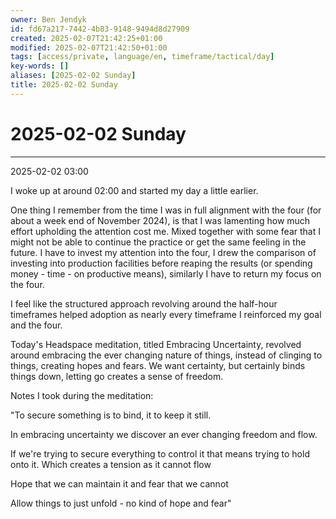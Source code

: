 ```yaml
---
owner: Ben Jendyk
id: fd67a217-7442-4b83-9148-9494d8d27909
created: 2025-02-07T21:42:25+01:00
modified: 2025-02-07T21:42:50+01:00
tags: [access/private, language/en, timeframe/tactical/day]
key-words: []
aliases: [2025-02-02 Sunday]
title: 2025-02-02 Sunday
---
```


# 2025-02-02 Sunday

---

2025-02-02 03:00

I woke up at around 02:00 and started my day a little earlier.

One thing I remember from the time I was in full alignment with the four (for about a week end of November 2024), is that I was lamenting how much effort upholding the attention cost me. Mixed together with some fear that I might not be able to continue the practice or get the same feeling in the future. I have to invest my attention into the four, I drew the comparison of investing into production facilities before reaping the results (or spending money - time - on productive means), similarly I have to return my focus on the four.

I feel like the structured approach revolving around the half-hour timeframes helped adoption as nearly every timeframe I reinforced my goal and the four.

Today's Headspace meditation, titled Embracing Uncertainty, revolved around embracing the ever changing nature of things, instead of clinging to things, creating hopes and fears. We want certainty, but certainly binds things down, letting go creates a sense of freedom.

Notes I took during the meditation:

"To secure something is to bind, it to keep it still.

In embracing uncertainty we discover an ever changing freedom and flow.

If we're trying to secure everything to control it that means trying to hold onto it. Which creates a tension as it cannot flow

Hope that we can maintain it and fear that we cannot

Allow things to just unfold - no kind of hope and fear"
